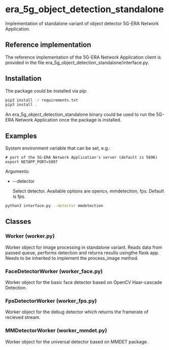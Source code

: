# era_5g_object_detection_standalone

Implementation of standalone variant of object detector 5G-ERA Network Application.

## Reference implementation

The reference implementation of the 5G-ERA Network Application client is provided in the file era_5g_object_detection_standalone/interface.py. 

## Installation

The package could be installed via pip:

```bash
pip3 install -r requirements.txt
pip3 install .
```

An era_5g_object_detection_standalone binary could be used to run the 5G-ERA Network Application once the package is installed. 

## Examples

System environment variable that can be set, e.g.:

```
# port of the 5G-ERA Network Application's server (default is 5896)
export NETAPP_PORT=5897
```

Arguments:
 
 - --detector

   Select detector. Available options are opencv, mmdetection, fps. Default is fps.

```bash
python3 interface.py --detector mmdetection
```

## Classes

### Worker (worker.py)

Worker object for image processing in standalone variant. Reads data from passed queue, performs detection and returns results usingthe flask app. Needs to be inherited to implement the process_image method.

### FaceDetectorWorker (worker_face.py)

Worker object for the basic face detector based on OpenCV Haar-cascade Detection. 

### FpsDetectorWorker (worker_fps.py)

Worker object for the debug detector which returns the framerate of recieved stream.

### MMDetectorWorker (worker_mmdet.py)

Worker object for the universal detector based on MMDET package.
